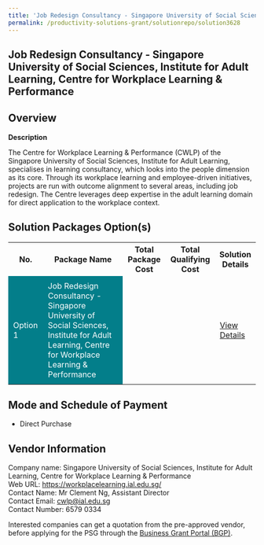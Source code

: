 ```yaml
---
title: 'Job Redesign Consultancy - Singapore University of Social Sciences, Institute for Adult Learning, Centre for Workplace Learning & Performance'
permalink: /productivity-solutions-grant/solutionrepo/solution3628
---
```


## Job Redesign Consultancy - Singapore University of Social Sciences, Institute for Adult Learning, Centre for Workplace Learning & Performance

## Overview

**Description**

The Centre for Workplace Learning & Performance (CWLP) of the Singapore University of Social Sciences, Institute for Adult Learning, specialises in learning consultancy, which looks into the people dimension as its core. Through its workplace learning and employee-driven initiatives, projects are run with outcome alignment to several areas, including job redesign. The Centre leverages deep expertise in the adult learning domain for direct application to the workplace context. 
 

## Solution Packages Option(s)

<table>
<tr>
<th><b>No.</b></th>
<th><b>Package Name</b></th>
<th><b>Total Package Cost</b></th>
<th><b>Total Qualifying Cost</b></th>
<th><b>Solution Details</b></th>
</tr>
<tr>
<td style='padding: 10px; background-color: #037E8A; color: #FFFFFF;'>Option 1</td>
<td style='padding: 10px; background-color: #037E8A; color: #FFFFFF;'>Job Redesign Consultancy - Singapore University of Social Sciences, Institute for Adult Learning, Centre for Workplace Learning & Performance</td>
<td style='padding: 10px;'></td>
<td style='padding: 10px;'></td>
<td style='padding: 10px;'><a href='https://www.gobusiness.gov.sg/images/psg/SUSS_Case_Study.pdf' target='_blank'>View Details</a></td>
</tr>
</table>

## Mode and Schedule of Payment

 - Direct Purchase

## Vendor Information

 Company name: Singapore University of Social Sciences, Institute for Adult Learning, Centre for Workplace Learning & Performance  <br>Web URL: https://workplacelearning.ial.edu.sg/ <br>Contact Name: Mr Clement Ng, Assistant Director <br>Contact Email: cwlp@ial.edu.sg <br>Contact Number: 6579 0334 

Interested companies can get a quotation from the pre-approved vendor, before applying for the PSG through the <a href='https://www.businessgrants.gov.sg/' target='_blank' rel='noopener'>Business Grant Portal (BGP)</a>.

<script src="/jquery/resize-tables.js"></script>
